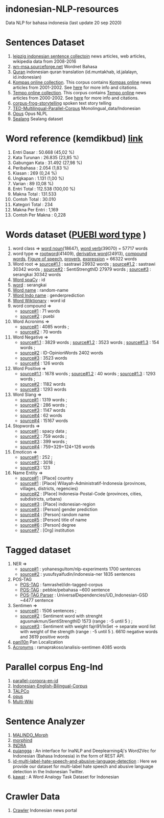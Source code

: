 # indonesian-NLP-resources
Data NLP for bahasa indonesia (last update 20 sep 2020)

# Sentences Dataset
1. [leipzig indonesian sentence collectoin](http://wortschatz.uni-leipzig.de/en/download) news articles, web articles, wikipedia data from 2008-2016
1. [wn-msa.sourceforge.net](https://sourceforge.net/p/wn-msa/tab/HEAD/tree/trunk/) Wordnet Bahasa
1. [Quran](http://tanzil.net/trans/id.indonesian) indonesian quran translation (id.muntakhab, id.jalalayn, id.indonesian)
1. [Kompas online collection](http://ilps.science.uva.nl/ilps/wp-content/uploads/sites/6/files/bahasaindonesia/kompas.zip).
   This corpus contains [Kompas online](http://www.kompas.com/) news articles from 2001-2002. See
   [here](http://ilps.science.uva.nl/resources/bahasa/) for more info and citations.
1. [Tempo online collection](http://ilps.science.uva.nl/ilps/wp-content/uploads/sites/6/files/bahasaindonesia/tempo.zip).
   This corpus contains [Tempo online](https://www.tempo.co/) news articles from 2000-2002. See
   [here](http://ilps.science.uva.nl/resources/bahasa/) for more info and citations.
1. [corpus-frog-storytelling](https://github.com/davidmoeljadi/corpus-frog-storytelling) spoken text story telling
1. [TED-Multilingual-Parallel-Corpus](https://raw.githubusercontent.com/ajinkyakulkarni14/TED-Multilingual-Parallel-Corpus/master/Monolingual_data/Indonesian.txt) Monolingual_data/Indonesian
1. [Opus](http://opus.nlpl.eu/) Opus NLPL
1. [Sealang](http://sealang.net/indonesia/) Sealang dataset

# Word reference (kemdikbud) [link](https://kbbi.kemdikbud.go.id/Beranda/Statistik)
1. Entri Dasar : 50.668 (45,02 %)
1. Kata Turunan : 26.835 (23,85 %)
1. Gabungan Kata : 31.492 (27,98 %)
1. Peribahasa : 2.054 (1,83 %)
1. Kiasan : 269 (0,24 %)
1. Ungkapan : 1.131 (1,00 %)
1. Varian : 89 (0,08 %)
1. Entri Total : 112.538 (100,00 %)
1. Makna Total : 131.533
1. Contoh Total : 30.010
1. Kategori Total : 234
1. Makna Per Entri : 1,169
1. Contoh Per Makna : 0,228

# Words dataset ([PUEBI word type](https://puebi.readthedocs.io/en/latest/kata/) )
1. word class => [word noun](https://github.com/kirralabs/Indonesian-Word-Tagged/blob/master/resources/word-noun.txt)(18647), [word verb](https://github.com/kirralabs/Indonesian-Word-Tagged/blob/master/resources/word-verb.txt)(39070) = 57717 words
1. word type => [rootword](https://github.com/kirralabs/Indonesian-Word-Tagged/blob/master/resources/word-root.txt)(41409), [derivative word](https://github.com/kirralabs/Indonesian-Word-Tagged/blob/master/resources/word-affix.txt)(24913), [compound words](), [Figure of speech](), [proverb](), [expression]() = 66322 words
1. Word root => [source#1.1](https://github.com/sastrawi/sastrawi/blob/master/data/kata-dasar.txt) : sastrawi 29932 words ; [source#1.2](https://github.com/sastrawi/sastrawi/blob/master/data/kata-dasar.original.txt) : sastrawi 30342 words ; [source#2](https://github.com/agusmakmun/SentiStrengthID/blob/master/id_dict/rootword.txt) : SentiStrengthID 27979 words ; [source#3](https://github.com/prasastoadi/serangkai/blob/master/serangkai/kamus/data/kamus-kata-dasar.csv) : serangkai 30342 words
1. [Word spaCy](https://github.com/explosion/spaCy/tree/master/spacy/lang/id) : id
1. [word](https://github.com/prasastoadi/serangkai/tree/master/serangkai/kamus/data) : serangkai
1. [Word name](https://github.com/dominictarr/random-name) : random-name
1. [Word Indo name](https://github.com/seuriously/genderprediction/blob/master/namatraining.txt) : genderprediction
1. [Word Wiktionary](https://id.wiktionary.org/wiki) : word id
1. word compound => 
   * [source#1](https://github.com/panggi/pujangga/blob/master/resource/tokenizer/compositewords.txt) : 71 words
   * [source#2](https://puebi.readthedocs.io/en/latest/kata/gabungan-kata/) : puebi
1. Word Acronims => 
   * [source#1](https://github.com/ramaprakoso/analisis-sentimen/blob/master/kamus/acronym.txt) : 4085 words ; 
   * [source#2](https://github.com/panggi/pujangga/blob/master/resource/netagger/contextualfeature/ptit.txt) : 70 words
1. Word Negative => 
   * [source#1.1](https://github.com/ramaprakoso/analisis-sentimen/blob/master/kamus/negatif_ta2.txt) : 3829 words ; [source#1.2](https://github.com/ramaprakoso/analisis-sentimen/blob/master/kamus/negative_keyword.txt) : 3523 words ; [source#1.3](https://github.com/ramaprakoso/analisis-sentimen/blob/master/kamus/negative_add.txt) : 154 words ; 
   * [source#2](https://github.com/masdevid/ID-OpinionWords/blob/master/negative.txt) : ID-OpinionWords 2402 words
   * [source#3](https://github.com/riochr17/Analisis-Sentimen-ID/blob/master/data/negatif.txt) : 3523 words
   * [source#4](https://github.com/okkyibrohim/id-multi-label-hate-speech-and-abusive-language-detection/blob/master/abusive.csv) : 126 words
1. Word Positive => 
   * [source#1.1](https://github.com/ramaprakoso/analisis-sentimen/blob/master/kamus/positif_ta2.txt) : 1678 words ; [source#1.2](https://github.com/ramaprakoso/analisis-sentimen/blob/master/kamus/positive_add.txt) : 40 words ; [source#1.3](https://github.com/ramaprakoso/analisis-sentimen/blob/master/kamus/positive_keyword.txt) : 1293 words ; 
   * [source#2](https://github.com/masdevid/ID-OpinionWords/blob/master/positive.txt) : 1182 words
   * [source#3](https://github.com/riochr17/Analisis-Sentimen-ID/blob/master/data/positif.txt) : 1293 words
1. Word Slang => 
   * [source#1](https://github.com/ramaprakoso/analisis-sentimen/blob/master/kamus/kbba.txt) : 1319 words ; 
   * [source#2](https://github.com/agusmakmun/SentiStrengthID/blob/master/id_dict/slangword.txt) : 286 words ; 
   * [source#3](https://github.com/panggi/pujangga/blob/master/resource/formalization/formalizationDict.txt) : 1147 words
   * [source#4](https://github.com/abhimantramb/elang/blob/master/word2vec/utils/swear-words.txt) : 62 words
   * [source#4](https://github.com/okkyibrohim/id-multi-label-hate-speech-and-abusive-language-detection/blob/master/new_kamusalay.csv) : 15167 words
1. Stopwords => 
   * [source#1](https://github.com/explosion/spaCy/blob/master/spacy/lang/id/stop_words.py) : spacy data ; 
   * [source#2](https://github.com/yasirutomo/python-sentianalysis-id/blob/master/data/feature_list/stopwordsID.txt) : 759 words ; 
   * [source#3](https://github.com/ramaprakoso/analisis-sentimen/blob/master/kamus/stopword.txt) : 399 words ;
   * [source#4](https://github.com/abhimantramb/elang/tree/master/word2vec/utils/stopwords-list) : 759+329+124+126 words
1. Emoticon => 
   * [source#1](https://github.com/ramaprakoso/analisis-sentimen/blob/master/kamus/emoticon.txt) : 252 ; 
   * [source#2](https://github.com/jolicode/emoji-search/blob/master/synonyms/cldr-emoji-annotation-synonyms-id.txt) : 3018 ; 
   * [source#3](https://github.com/agusmakmun/SentiStrengthID/blob/master/id_dict/emoticon.txt) : 123
1. Name Entity => 
   * [source#1](https://github.com/kata-ai/kawat/blob/master/semantic/country-capitals.txt) : [Place] country
   * [source#1](https://github.com/edwardsamuel/Wilayah-Administratif-Indonesia) : [Place] Wilayah-Administratif-Indonesia (provinces, villages, districts, regencies)
   * [source#2](https://github.com/pentagonal/Indonesia-Postal-Code) : [Place] Indonesia-Postal-Code  (provinces, cities, subdistricts, urbans)
   * [source#3](https://github.com/abhimantramb/elang/blob/master/word2vec/utils/indonesian-region.txt) : [Place] indonesian-region
   * [source#3](https://github.com/seuriously/genderprediction/blob/master/namatraining.txt) : [Person] gender prediction
   * [source#4](https://github.com/dominictarr/random-name/blob/master/names.txt) : [Person] random name
   * [source#5](https://github.com/panggi/pujangga/blob/master/resource/netagger/contextualfeature/ppre.txt) : [Person] title of name
   * [source#6](https://github.com/panggi/pujangga/blob/master/resource/netagger/contextualfeature/psuf.txt) : [Person] degree
   * [source#7](https://github.com/panggi/pujangga/blob/master/resource/reference/opre.txt) : [Org] institution
   
# Tagged dataset
1. NER =>
   * [source#1](https://github.com/yohanesgultom/nlp-experiments) : yohanesgultom/nlp-experiments 1700 sentences
   * [source#2](https://github.com/yusufsyaifudin/indonesia-ner) : yusufsyaifudin/indonesia-ner 1835 sentences
1. POS-TAG
   * [POS-TAG](https://github.com/famrashel/idn-tagged-corpus) : famrashel/idn-tagged-corpus
   * [POS-TAG](https://github.com/pebbie/pebahasa/blob/master/resource/Corpus.crp) : pebbie/pebahasa ~600 sentence
   * [POS-TAG Parser](https://github.com/UniversalDependencies/UD_Indonesian-GSD) : UniversalDependencies/UD_Indonesian-GSD ~4477 sentence 
1. Sentimen => 
   * [source#1](https://github.com/riochr17/Analisis-Sentimen-ID/blob/master/data/training_all_random.csv) : 1506 sentences ; 
   * [source#2](https://github.com/agusmakmun/SentiStrengthID/blob/master/id_dict/sentimentword.txt) : Sentiment word with strenght agusmakmun/SentiStrengthID 1573 (range : -5 until 5 ) ; 
   * [source#3](https://github.com/fajri91/InSet) : Sentiment with weight fajri91/InSet -> separate word list with weight of the strength (range : -5 until 5 ). 6610 negative words and 3619 positive words
1. [panl10n](http://www.panl10n.net/english/OutputsIndonesia2.htm) Pan Localization
1. [Acronyms](https://github.com/ramaprakoso/analisis-sentimen/blob/master/kamus/acronym.txt) : ramaprakoso/analisis-sentimen 4085 words

# Parallel corpus Eng-Ind
1. [parallel-corpora-en-id](https://github.com/prasastoadi/parallel-corpora-en-id/)
1. [Indonesian-English-Bilingual-Corpus](https://github.com/desmond86/Indonesian-English-Bilingual-Corpus)
1. [TALPCo](https://github.com/matbahasa/TALPCo)
1. [opus](http://opus.nlpl.eu/)
1. [Multi-Wiki](https://github.com/nguyenlab/Multi-Wiki)

# Sentence Analyzer 
1. [MALINDO_Morph](https://github.com/matbahasa/MALINDO_Morph)
1. [morphind](http://septinalarasati.com/morphind/)
1. [INDRA](https://github.com/davidmoeljadi/INDRA)
1. [pujangga](https://github.com/panggi/pujangga) : An interface for InaNLP and Deeplearning4j's Word2Vec for Indonesian (Bahasa Indonesia) in the form of REST API.
1. [id-multi-label-hate-speech-and-abusive-language-detection](https://github.com/okkyibrohim/id-multi-label-hate-speech-and-abusive-language-detection) : Here we provide our dataset for multi-label hate speech and abusive language detection in the Indonesian Twitter.
1. [kawat](https://github.com/kata-ai/kawat) : A Word Analogy Task Dataset for Indonesian

# Crawler Data
1. [Crawler](https://github.com/harryandriyan/warta-scrap) Indonesian news portal
